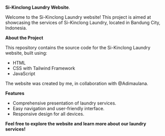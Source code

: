 **Si-Kinclong Laundry Website**.

Welcome to the Si-Kinclong Laundry website! This project is aimed at showcasing the services of Si-Kinclong Laundry, located in Bandung City, Indonesia.

**About the Project**

This repository contains the source code for the Si-Kinclong Laundry website, built using:
- HTML
- CSS with Tailwind Framework
- JavaScript

The website was created by me, in collaboration with @Adimaulana.

**Features**
- Comprehensive presentation of laundry services.
- Easy navigation and user-friendly interface.
- Responsive design for all devices.

**Feel free to explore the website and learn more about our laundry services!**
